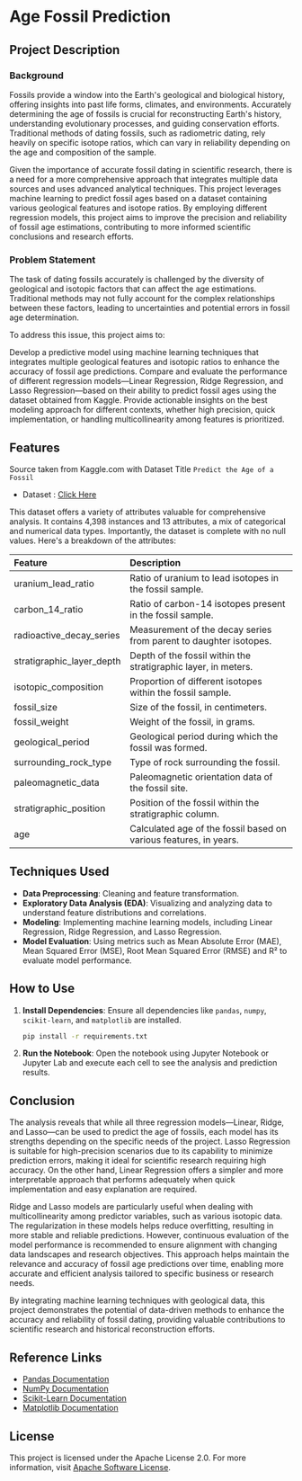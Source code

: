 
# Age Fossil Prediction

## Project Description
### Background
Fossils provide a window into the Earth's geological and biological history, offering insights into past life forms, climates, and environments. Accurately determining the age of fossils is crucial for reconstructing Earth's history, understanding evolutionary processes, and guiding conservation efforts. Traditional methods of dating fossils, such as radiometric dating, rely heavily on specific isotope ratios, which can vary in reliability depending on the age and composition of the sample.

Given the importance of accurate fossil dating in scientific research, there is a need for a more comprehensive approach that integrates multiple data sources and uses advanced analytical techniques. This project leverages machine learning to predict fossil ages based on a dataset containing various geological features and isotope ratios. By employing different regression models, this project aims to improve the precision and reliability of fossil age estimations, contributing to more informed scientific conclusions and research efforts.

### Problem Statement
The task of dating fossils accurately is challenged by the diversity of geological and isotopic factors that can affect the age estimations. Traditional methods may not fully account for the complex relationships between these factors, leading to uncertainties and potential errors in fossil age determination.

To address this issue, this project aims to:

Develop a predictive model using machine learning techniques that integrates multiple geological features and isotopic ratios to enhance the accuracy of fossil age predictions.
Compare and evaluate the performance of different regression models—Linear Regression, Ridge Regression, and Lasso Regression—based on their ability to predict fossil ages using the dataset obtained from Kaggle.
Provide actionable insights on the best modeling approach for different contexts, whether high precision, quick implementation, or handling multicollinearity among features is prioritized.

## Features

Source taken from Kaggle.com with Dataset Title `Predict the Age of a Fossil`

* Dataset : [Click Here](https://www.kaggle.com/datasets/stealthtechnologies/predict-the-age-of-a-fossil)

This dataset offers a variety of attributes valuable for comprehensive analysis. It contains 4,398 instances and 13 attributes, a mix of categorical and numerical data types. Importantly, the dataset is complete with no null values. Here's a breakdown of the attributes:

| Feature | Description |
| :--- | :--- |
| uranium_lead_ratio | Ratio of uranium to lead isotopes in the fossil sample.|
| carbon_14_ratio | Ratio of carbon-14 isotopes present in the fossil sample.|
| radioactive_decay_series | Measurement of the decay series from parent to daughter isotopes.|
| stratigraphic_layer_depth | Depth of the fossil within the stratigraphic layer, in meters.|
| isotopic_composition | Proportion of different isotopes within the fossil sample.|
| fossil_size | Size of the fossil, in centimeters.|
| fossil_weight | Weight of the fossil, in grams.|
| geological_period | Geological period during which the fossil was formed.|
| surrounding_rock_type | Type of rock surrounding the fossil.|
| paleomagnetic_data | Paleomagnetic orientation data of the fossil site.|
| stratigraphic_position | Position of the fossil within the stratigraphic column.|
| age | Calculated age of the fossil based on various features, in years.|


## Techniques Used
- **Data Preprocessing**: Cleaning and feature transformation.
- **Exploratory Data Analysis (EDA)**: Visualizing and analyzing data to understand feature distributions and correlations.
- **Modeling**: Implementing machine learning models, including Linear Regression, Ridge Regression, and Lasso Regression.
- **Model Evaluation**: Using metrics such as Mean Absolute Error (MAE), Mean Squared Error (MSE), Root Mean Squared Error (RMSE) and R² to evaluate model performance.

## How to Use
1. **Install Dependencies**: Ensure all dependencies like `pandas`, `numpy`, `scikit-learn`, and `matplotlib` are installed.

   ```bash
   pip install -r requirements.txt
   ```

2. **Run the Notebook**: Open the notebook using Jupyter Notebook or Jupyter Lab and execute each cell to see the analysis and prediction results.

## Conclusion

The analysis reveals that while all three regression models—Linear, Ridge, and Lasso—can be used to predict the age of fossils, each model has its strengths depending on the specific needs of the project. Lasso Regression is suitable for high-precision scenarios due to its capability to minimize prediction errors, making it ideal for scientific research requiring high accuracy. On the other hand, Linear Regression offers a simpler and more interpretable approach that performs adequately when quick implementation and easy explanation are required.

Ridge and Lasso models are particularly useful when dealing with multicollinearity among predictor variables, such as various isotopic data. The regularization in these models helps reduce overfitting, resulting in more stable and reliable predictions. However, continuous evaluation of the model performance is recommended to ensure alignment with changing data landscapes and research objectives. This approach helps maintain the relevance and accuracy of fossil age predictions over time, enabling more accurate and efficient analysis tailored to specific business or research needs.

By integrating machine learning techniques with geological data, this project demonstrates the potential of data-driven methods to enhance the accuracy and reliability of fossil dating, providing valuable contributions to scientific research and historical reconstruction efforts.

## Reference Links
- [Pandas Documentation](https://pandas.pydata.org/)
- [NumPy Documentation](https://numpy.org/)
- [Scikit-Learn Documentation](https://scikit-learn.org/stable/)
- [Matplotlib Documentation](https://matplotlib.org/)

## License
This project is licensed under the Apache License 2.0. For more information, visit [Apache Software License](https://www.apache.org/licenses/LICENSE-2.0).

